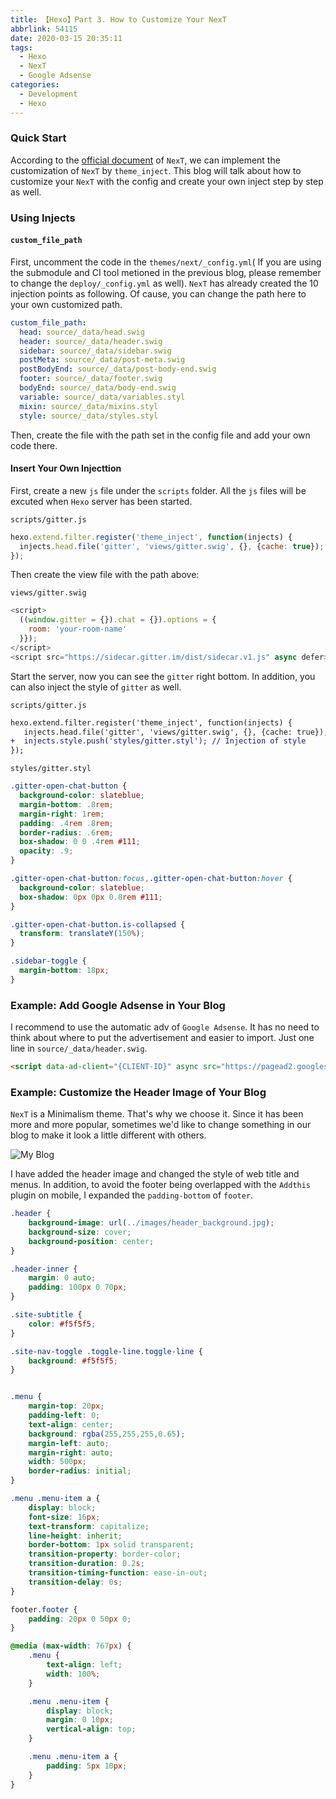 ```yaml
---
title: 【Hexo】Part 3. How to Customize Your NexT
abbrlink: 54115
date: 2020-03-15 20:35:11
tags:
  - Hexo
  - NexT
  - Google Adsense
categories:
  - Development
  - Hexo
---
```

### Quick Start

According to the [official document](https://theme-next.org/docs/advanced-settings) of `NexT`, we can implement the customization of `NexT` by `theme_inject`. This blog will talk about how to customize your `NexT` with the config and create your own inject step by step as well.

### Using Injects

#### `custom_file_path`

First, uncomment the code in the `themes/next/_config.yml`( If you are using the submodule and CI tool metioned in the previous blog, please remember to change the `deploy/_config.yml` as well). `NexT` has already created the 10 injection points as following. Of cause, you can change the path here to your own customized path.

<!-- more -->

```yml
custom_file_path:
  head: source/_data/head.swig
  header: source/_data/header.swig
  sidebar: source/_data/sidebar.swig
  postMeta: source/_data/post-meta.swig
  postBodyEnd: source/_data/post-body-end.swig
  footer: source/_data/footer.swig
  bodyEnd: source/_data/body-end.swig
  variable: source/_data/variables.styl
  mixin: source/_data/mixins.styl
  style: source/_data/styles.styl
```

Then, create the file with the path set in the config file and add your own code there.

#### Insert Your Own Injecttion

First, create a new `js` file under the `scripts` folder. All the `js` files will be excuted when `Hexo` server has been started.

`scripts/gitter.js`

```js
hexo.extend.filter.register('theme_inject', function(injects) {
  injects.head.file('gitter', 'views/gitter.swig', {}, {cache: true});
});
```

Then create the view file with the path above:

`views/gitter.swig`

```js
<script>
  ((window.gitter = {}).chat = {}).options = {
    room: 'your-room-name'
  }});
</script>
<script src="https://sidecar.gitter.im/dist/sidecar.v1.js" async defer></script>
```

Start the server, now you can see the `gitter` right bottom. In addition, you can also inject the style of `gitter` as well.

`scripts/gitter.js`

```diff
hexo.extend.filter.register('theme_inject', function(injects) {
   injects.head.file('gitter', 'views/gitter.swig', {}, {cache: true});
+  injects.style.push('styles/gitter.styl'); // Injection of style
});
```

`styles/gitter.styl`

```css
.gitter-open-chat-button {
  background-color: slateblue;
  margin-bottom: .8rem;
  margin-right: 1rem;
  padding: .4rem .8rem;
  border-radius: .6rem;
  box-shadow: 0 0 .4rem #111;
  opacity: .9;
}

.gitter-open-chat-button:focus,.gitter-open-chat-button:hover {
  background-color: slateblue;
  box-shadow: 0px 0px 0.8rem #111;
}

.gitter-open-chat-button.is-collapsed {
  transform: translateY(150%);
}

.sidebar-toggle {
  margin-bottom: 18px;
}
```

### Example: Add Google Adsense in Your Blog

I recommend to use the automatic adv of `Google Adsense`. It has no need to think about where to put the advertisement and easier to import. Just one line in `source/_data/header.swig`.

```html
<script data-ad-client="{CLIENT-ID}" async src="https://pagead2.googlesyndication.com/pagead/js/adsbygoogle.js"></script>
```

### Example: Customize the Header Image of Your Blog

`NexT` is a Minimalism theme. That's why we choose it. Since it has been more and more popular, sometimes we'd like to change something in our blog to make it look a little different with others.

![My Blog](/images/20200315-how-to-customize-next-theme.jpg)

I have added the header image and changed the style of web title and menus. In addition, to avoid the footer being overlapped with the `Addthis` plugin on mobile, I expanded the `padding-bottom` of `footer`.

```css
.header {
    background-image: url(../images/header_background.jpg);
    background-size: cover;
    background-position: center;
}

.header-inner {
    margin: 0 auto;
    padding: 100px 0 70px;
}

.site-subtitle {
    color: #f5f5f5;
}

.site-nav-toggle .toggle-line.toggle-line {
    background: #f5f5f5;
}


.menu {
    margin-top: 20px;
    padding-left: 0;
    text-align: center;
    background: rgba(255,255,255,0.65);
    margin-left: auto;
    margin-right: auto;
    width: 500px;
    border-radius: initial;
}

.menu .menu-item a {
    display: block;
    font-size: 16px;
    text-transform: capitalize;
    line-height: inherit;
    border-bottom: 1px solid transparent;
    transition-property: border-color;
    transition-duration: 0.2s;
    transition-timing-function: ease-in-out;
    transition-delay: 0s;
}

footer.footer {
    padding: 20px 0 50px 0;
}

@media (max-width: 767px) {
    .menu {
        text-align: left;
        width: 100%;
    }

    .menu .menu-item {
        display: block;
        margin: 0 10px;
        vertical-align: top;
    }

    .menu .menu-item a {
        padding: 5px 10px;
    }
}
```
